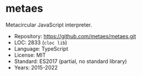 # metaes

Metacircular JavaScript interpreter.

* Repository: https://github.com/metaes/metaes.git
* LOC:        2833 (`cloc lib`)
* Language:   TypeScript
* License:    MIT
* Standard:   ES2017 (partial, no standard library)
* Years:      2015-2022
